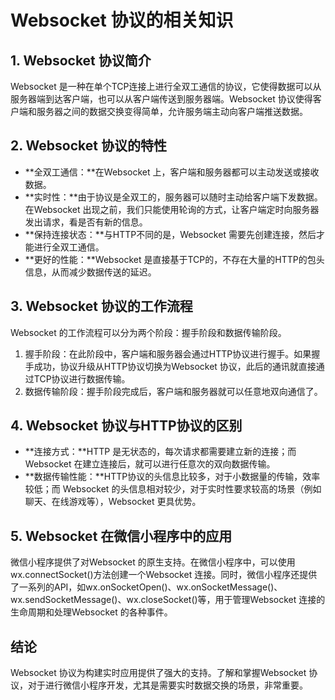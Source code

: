 # Websocket 协议的相关知识

## 1. Websocket 协议简介

Websocket 是一种在单个TCP连接上进行全双工通信的协议，它使得数据可以从服务器端到达客户端，也可以从客户端传送到服务器端。Websocket 协议使得客户端和服务器之间的数据交换变得简单，允许服务端主动向客户端推送数据。

## 2. Websocket 协议的特性

- **全双工通信：**在Websocket 上，客户端和服务器都可以主动发送或接收数据。
- **实时性：**由于协议是全双工的，服务器可以随时主动给客户端下发数据。在Websocket 出现之前，我们只能使用轮询的方式，让客户端定时向服务器发出请求，看是否有新的信息。
- **保持连接状态：**与HTTP不同的是，Websocket 需要先创建连接，然后才能进行全双工通信。
- **更好的性能：**Websocket 是直接基于TCP的，不存在大量的HTTP的包头信息，从而减少数据传送的延迟。

## 3. Websocket 协议的工作流程

Websocket 的工作流程可以分为两个阶段：握手阶段和数据传输阶段。

1. 握手阶段：在此阶段中，客户端和服务器会通过HTTP协议进行握手。如果握手成功，协议升级从HTTP协议切换为Websocket 协议，此后的通讯就直接通过TCP协议进行数据传输。
2. 数据传输阶段：握手阶段完成后，客户端和服务器就可以任意地双向通信了。

## 4. Websocket 协议与HTTP协议的区别

- **连接方式：**HTTP 是无状态的，每次请求都需要建立新的连接；而Websocket 在建立连接后，就可以进行任意次的双向数据传输。
- **数据传输性能：**HTTP协议的头信息比较多，对于小数据量的传输，效率较低；而 Websocket 的头信息相对较少，对于实时性要求较高的场景（例如聊天、在线游戏等），Websocket 更具优势。

## 5. Websocket 在微信小程序中的应用

微信小程序提供了对Websocket 的原生支持。在微信小程序中，可以使用wx.connectSocket()方法创建一个Websocket 连接。同时，微信小程序还提供了一系列的API，如wx.onSocketOpen()、wx.onSocketMessage()、wx.sendSocketMessage()、wx.closeSocket()等，用于管理Websocket 连接的生命周期和处理Websocket 的各种事件。

## 结论

Websocket 协议为构建实时应用提供了强大的支持。了解和掌握Websocket 协议，对于进行微信小程序开发，尤其是需要实时数据交换的场景，非常重要。
